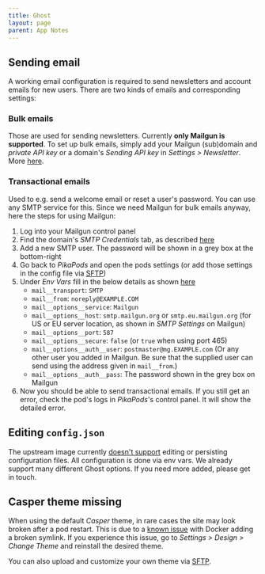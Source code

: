 ```yaml
---
title: Ghost
layout: page
parent: App Notes
---
```


## Sending email
A working email configuration is required to send newsletters and account emails for new users. There are two kinds of emails and corresponding settings:

### Bulk emails
Those are used for sending newsletters. Currently **only Mailgun is supported**. To set up bulk emails, simply add your Mailgun (sub)domain and *private API key* or a domain's *Sending API key* in *Settings > Newsletter*. More [here](https://ghost.org/docs/faq/mailgun-newsletters/).

### Transactional emails
Used to e.g. send a welcome email or reset a user's password. You can use any SMTP service for this. Since we need Mailgun for bulk emails anyway, here the steps for using Mailgun:

1. Log into your Mailgun control panel
2. Find the domain's *SMTP Credentials* tab, as described [here](https://help.mailgun.com/hc/en-us/articles/203380100-Where-Can-I-Find-My-API-Key-and-SMTP-Credentials-#01GAJ2K1WS5GSWGKQ82TSVQSNV)
3. Add a new SMTP user. The password will be shown in a grey box at the bottom-right
4. Go back to *PikaPods* and open the pods settings (or add those settings in the config file via [SFTP](/faq/#accessing-pod-files-using-sftp))
5. Under *Env Vars* fill in the below details as shown [here](https://forum.ghost.org/t/failed-to-send-magic-link-email-error-when-trying-to-sign-up/31035/14)
    - `mail__transport`: `SMTP`
    - `mail__from`: `noreply@EXAMPLE.COM`
    - `mail__options__service`: `Mailgun`
    - `mail__options__host`: `smtp.mailgun.org` or `smtp.eu.mailgun.org` (for US or EU server location, as shown in *SMTP Settings* on Mailgun)
    - `mail__options__port`: `587`
    - `mail__options__secure`: `false` (or `true` when using port 465)
    - `mail__options__auth__user`: `postmaster@mg.EXAMPLE.com` (Or any other user you added in Mailgun. Be sure that the supplied user can send using the address given in `mail__from`.)
    - `mail__options__auth__pass`: The password shown in the grey box on Mailgun
6. Now you should be able to send transactional emails. If you still get an error, check the pod's logs in *PikaPods*'s control panel. It will show the detailed error.

## Editing `config.json`
The upstream image currently [doesn't support](https://github.com/docker-library/ghost/issues/73) editing or persisting configuration files. All configuration is done via env vars. We already support many different Ghost options. If you need more added, please get in touch.

## Casper theme missing
When using the default *Casper* theme, in rare cases the site may look broken after a pod restart. This is due to a [known issue](https://github.com/docker-library/ghost/issues/230) with Docker adding a broken symlink. If you experience this issue, go to *Settings > Design > Change Theme* and reinstall the desired theme.

You can also upload and customize your own theme via [SFTP](/faq/#accessing-pod-files-using-sftp).